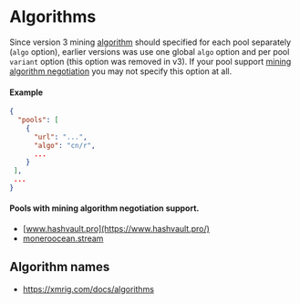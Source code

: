 # Algorithms

Since version 3 mining [algorithm](#algorithm-names) should specified for each pool separately (`algo` option), earlier versions was use one global `algo` option and per pool `variant` option (this option was removed in v3). If your pool support [mining algorithm negotiation](https://github.com/xmrig/xmrig-proxy/issues/168) you may not specify this option at all.
 
#### Example
```json
{
  "pools": [
    {
      "url": "...",
      "algo": "cn/r",
      ...
    }
 ],
 ...
}
```

#### Pools with mining algorithm negotiation support.

 * [www.hashvault.pro](https://www.hashvault.pro/)
 * [moneroocean.stream](https://moneroocean.stream)
 
 ## Algorithm names

* https://xmrig.com/docs/algorithms
